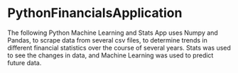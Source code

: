 # PythonFinancialsApplication
The following Python Machine Learning and Stats App uses Numpy and Pandas, to scrape data from several csv files, to determine trends in different financial statistics over the course of several years. Stats was used to see the changes in data, and Machine Learning was used to predict future data.
